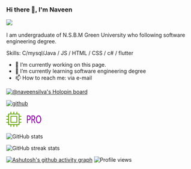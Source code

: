 ### Hi there 👋, I'm Naveen
![](https://arturssmirnovs.github.io/github-profile-readsdme-generator/images/banner.png)

I am undergraduate of N.S.B.M Green University who following software engineering degree.

Skills: C/mysql/Java / JS / HTML / CSS / c# / flutter

- 🔭 I’m currently working on this page. 
- 🌱 I’m currently learning software engineering degree 
- 📫 How to reach me: via e-mail 

[![@naveensilva's Holopin board](https://holopin.me/naveensilva)](https://holopin.io/@naveensilva)

[<img src='https://cdn.jsdelivr.net/npm/simple-icons@3.0.1/icons/github.svg' alt='github' height='40'>](https://github.com/NaveenSilva)  

<a href='https://docs.github.com/en/developers'><img src='https://raw.githubusercontent.com/acervenky/animated-github-badges/master/assets/devbadge.gif' width='40' height='40'></a> <a href='https://github.com/pricing'><img src='https://raw.githubusercontent.com/acervenky/animated-github-badges/master/assets/pro.gif' width='40' height='40'></a>






![GitHub stats](https://github-readme-stats.vercel.app/api?username=NaveenSilva&show_icons=true)  


![GitHub streak stats](https://github-readme-streak-stats.herokuapp.com/?user=NaveenSilva)  


[![Ashutosh's github activity graph](https://activity-graph.herokuapp.com/graph?username=NaveenSilva&theme=react-dark)](https://github.com/NaveenSilva/github-readme-activity-graph)
![Profile views](https://gpvc.arturio.dev/NaveenSilva)  
